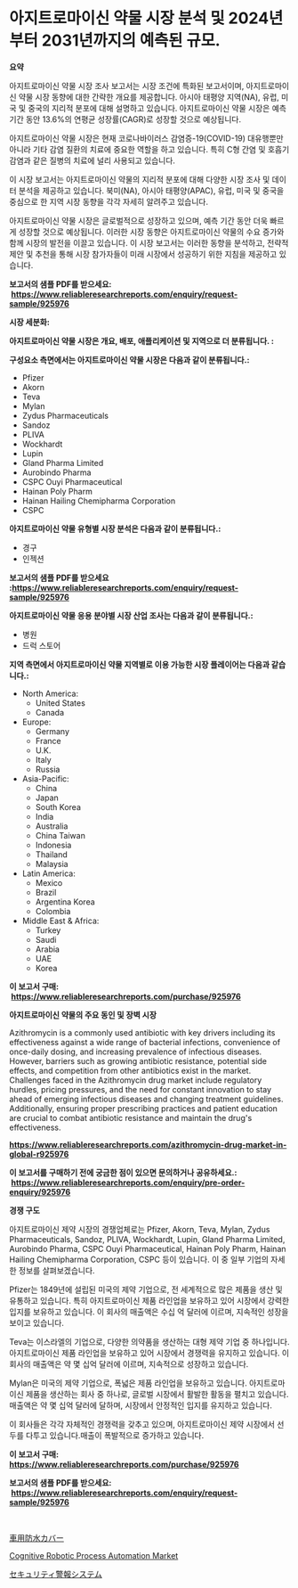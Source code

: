 <p><h1>아지트로마이신 약물 시장 분석 및 2024년부터 2031년까지의 예측된 규모.</h1></p><p><strong>요약</strong></p>
<p><p>아지트로마이신 약물 시장 조사 보고서는 시장 조건에 특화된 보고서이며, 아지트로마이신 약물 시장 동향에 대한 간략한 개요를 제공합니다. 아시아 태평양 지역(NA), 유럽, 미국 및 중국의 지리적 분포에 대해 설명하고 있습니다. 아지트로마이신 약물 시장은 예측 기간 동안 13.6%의 연평균 성장률(CAGR)로 성장할 것으로 예상됩니다.</p><p>아지트로마이신 약물 시장은 현재 코로나바이러스 감염증-19(COVID-19) 대유행뿐만 아니라 기타 감염 질환의 치료에 중요한 역할을 하고 있습니다. 특히 C형 간염 및 호흡기 감염과 같은 질병의 치료에 널리 사용되고 있습니다.</p><p>이 시장 보고서는 아지트로마이신 약물의 지리적 분포에 대해 다양한 시장 조사 및 데이터 분석을 제공하고 있습니다. 북미(NA), 아시아 태평양(APAC), 유럽, 미국 및 중국을 중심으로 한 지역 시장 동향을 각각 자세히 알려주고 있습니다.</p><p>아지트로마이신 약물 시장은 글로벌적으로 성장하고 있으며, 예측 기간 동안 더욱 빠르게 성장할 것으로 예상됩니다. 이러한 시장 동향은 아지트로마이신 약물의 수요 증가와 함께 시장의 발전을 이끌고 있습니다. 이 시장 보고서는 이러한 동향을 분석하고, 전략적 제안 및 추천을 통해 시장 참가자들이 미래 시장에서 성공하기 위한 지침을 제공하고 있습니다.</p></p>
<p><strong>보고서의 샘플 PDF를 받으세요: &nbsp;<a href="https://www.reliableresearchreports.com/enquiry/request-sample/925976">https://www.reliableresearchreports.com/enquiry/request-sample/925976</a></strong></p>
<p><strong>시장 세분화:</strong></p>
<p><strong> 아지트로마이신 약물 시장은 개요, 배포, 애플리케이션 및 지역으로 더 분류됩니다. :</strong></p>
<p><strong>구성요소 측면에서는 아지트로마이신 약물 시장은 다음과 같이 분류됩니다.:</strong></p>
<p><ul><li>Pfizer</li><li>Akorn</li><li>Teva</li><li>Mylan</li><li>Zydus Pharmaceuticals</li><li>Sandoz</li><li>PLIVA</li><li>Wockhardt</li><li>Lupin</li><li>Gland Pharma Limited</li><li>Aurobindo Pharma</li><li>CSPC Ouyi Pharmaceutical</li><li>Hainan Poly Pharm</li><li>Hainan Hailing Chemipharma Corporation</li><li>CSPC</li></ul></p>
<p><strong> 아지트로마이신 약물 유형별 시장 분석은 다음과 같이 분류됩니다.:</strong></p>
<p><ul><li>경구</li><li>인젝션</li></ul></p>
<p><strong>보고서의 샘플 PDF를 받으세요 :<a href="https://www.reliableresearchreports.com/enquiry/request-sample/925976">https://www.reliableresearchreports.com/enquiry/request-sample/925976</a></strong></p>
<p><strong> 아지트로마이신 약물 응용 분야별 시장 산업 조사는 다음과 같이 분류됩니다.:</strong></p>
<p><ul><li>병원</li><li>드럭 스토어</li></ul></p>
<p><strong>지역 측면에서 아지트로마이신 약물 지역별로 이용 가능한 시장 플레이어는 다음과 같습니다.:</strong></p>
<p><ul>
    <li>
        North America:
        <ul>
            <li>United States</li>
            <li>Canada</li>
        </ul>
    </li>
    <li>
        Europe:
        <ul>
            <li>Germany</li>
            <li>France</li>
            <li>U.K.</li>
            <li>Italy</li>
            <li>Russia</li>
        </ul>
    </li>
    <li>
        Asia-Pacific:
        <ul>
            <li>China</li>
            <li>Japan</li>
            <li>South Korea</li>
            <li>India</li>
            <li>Australia</li>
            <li>China Taiwan</li>
            <li>Indonesia</li>
            <li>Thailand</li>
            <li>Malaysia</li>
        </ul>
    </li>
    <li>
        Latin America:
        <ul>
            <li>Mexico</li>
            <li>Brazil</li>
            <li>Argentina Korea</li>
            <li>Colombia</li>
        </ul>
    </li>
    <li>
        Middle East & Africa:
        <ul>
            <li>Turkey</li>
            <li>Saudi</li>
            <li>Arabia</li>
            <li>UAE</li>
            <li>Korea</li>
        </ul>
    </li>
    </ul></p>
<p><strong>이 보고서 구매: &nbsp;<a href="https://www.reliableresearchreports.com/purchase/925976">https://www.reliableresearchreports.com/purchase/925976</a></strong></p>
<p><strong>아지트로마이신 약물의 주요 동인 및 장벽 시장</strong></p>
<p><p>Azithromycin is a commonly used antibiotic with key drivers including its effectiveness against a wide range of bacterial infections, convenience of once-daily dosing, and increasing prevalence of infectious diseases. However, barriers such as growing antibiotic resistance, potential side effects, and competition from other antibiotics exist in the market. Challenges faced in the Azithromycin drug market include regulatory hurdles, pricing pressures, and the need for constant innovation to stay ahead of emerging infectious diseases and changing treatment guidelines. Additionally, ensuring proper prescribing practices and patient education are crucial to combat antibiotic resistance and maintain the drug's effectiveness.</p></p>
<p><strong><a href="https://www.reliableresearchreports.com/azithromycin-drug-market-in-global-r925976">https://www.reliableresearchreports.com/azithromycin-drug-market-in-global-r925976</a></strong></p>
<p><strong>이 보고서를 구매하기 전에 궁금한 점이 있으면 문의하거나 공유하세요.: &nbsp;<a href="https://www.reliableresearchreports.com/enquiry/pre-order-enquiry/925976">https://www.reliableresearchreports.com/enquiry/pre-order-enquiry/925976</a></strong></p>
<p><strong>경쟁 구도</strong></p>
<p><p>아지트로마이신 제약 시장의 경쟁업체로는 Pfizer, Akorn, Teva, Mylan, Zydus Pharmaceuticals, Sandoz, PLIVA, Wockhardt, Lupin, Gland Pharma Limited, Aurobindo Pharma, CSPC Ouyi Pharmaceutical, Hainan Poly Pharm, Hainan Hailing Chemipharma Corporation, CSPC 등이 있습니다. 이 중 일부 기업의 자세한 정보를 살펴보겠습니다.</p><p>Pfizer는 1849년에 설립된 미국의 제약 기업으로, 전 세계적으로 많은 제품을 생산 및 유통하고 있습니다. 특히 아지트로마이신 제품 라인업을 보유하고 있어 시장에서 강력한 입지를 보유하고 있습니다. 이 회사의 매출액은 수십 억 달러에 이르며, 지속적인 성장을 보이고 있습니다.</p><p>Teva는 이스라엘의 기업으로, 다양한 의약품을 생산하는 대형 제약 기업 중 하나입니다. 아지트로마이신 제품 라인업을 보유하고 있어 시장에서 경쟁력을 유지하고 있습니다. 이 회사의 매출액은 약 몇 십억 달러에 이르며, 지속적으로 성장하고 있습니다.</p><p>Mylan은 미국의 제약 기업으로, 폭넓은 제품 라인업을 보유하고 있습니다. 아지트로마이신 제품을 생산하는 회사 중 하나로, 글로벌 시장에서 활발한 활동을 펼치고 있습니다. 매출액은 약 몇 십억 달러에 달하며, 시장에서 안정적인 입지를 유지하고 있습니다.</p><p>이 회사들은 각각 자체적인 경쟁력을 갖추고 있으며, 아지트로마이신 제약 시장에서 선두를 다투고 있습니다.매출이 폭발적으로 증가하고 있습니다.</p></p>
<p><strong>이 보고서 구매: &nbsp; <a href="https://www.reliableresearchreports.com/purchase/925976">https://www.reliableresearchreports.com/purchase/925976</a></strong></p>
<p><strong>보고서의 샘플 PDF를 받으세요: &nbsp;<a href="https://www.reliableresearchreports.com/enquiry/request-sample/925976">https://www.reliableresearchreports.com/enquiry/request-sample/925976</a></strong><strong></strong></p>
<p>&nbsp;</p>
<p><p><a href="https://github.com/marbadji/Market-Research-Report-List-1/blob/main/976766525216.md">車用防水カバー</a></p><p><a href="https://github.com/mancsybtousav/Market-Research-Report-List-2/blob/main/cognitive-robotic-process-automation-market.md">Cognitive Robotic Process Automation Market</a></p><p><a href="https://github.com/KaydenJohns1964/Market-Research-Report-List-1/blob/main/594230425217.md">セキュリティ警報システム</a></p></p>